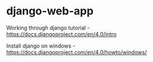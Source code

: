 # django-web-app

Working through django tutorial - https://docs.djangoproject.com/en/4.0/intro

Install django on windows - https://docs.djangoproject.com/en/4.0/howto/windows/

